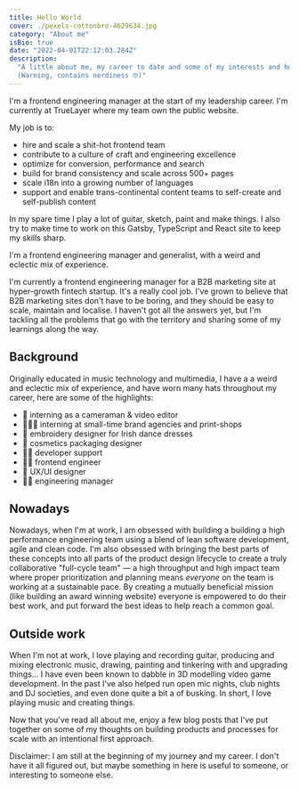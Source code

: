 ```yaml
---
title: Hello World
cover: ./pexels-cottonbro-4629634.jpg
category: "About me"
isBio: true
date: "2022-04-01T22:12:03.284Z"
description:
  "A little about me, my career to date and some of my interests and hobbies.
  (Warning, contains nerdiness 🤓)"
---
```


I'm a frontend engineering manager at the start of my leadership career. I'm
currently at TrueLayer where my team own the public website.

My job is to:

- hire and scale a shit-hot frontend team
- contribute to a culture of craft and engineering excellence
- optimize for conversion, performance and search
- build for brand consistency and scale across 500+ pages
- scale i18n into a growing number of languages
- support and enable trans-continental content teams to self-create and
  self-publish content

In my spare time I play a lot of guitar, sketch, paint and make things. I also
try to make time to work on this Gatsby, TypeScript and React site to keep my
skills sharp.

I'm a frontend engineering manager and generalist, with a weird and eclectic mix
of experience.

I'm currently a frontend engineering manager for a B2B marketing site at
hyper-growth fintech startup. It's a really cool job. I've grown to believe that
B2B marketing sites don't have to be boring, and they should be easy to scale,
maintain and localise. I haven't got all the answers yet, but I'm tackling all
the problems that go with the territory and sharing some of my learnings along
the way.

## Background

Originally educated in music technology and multimedia, I have a a weird and
eclectic mix of experience, and have worn many hats throughout my career, here
are some of the highlights:

- 🎥 interning as a cameraman & video editor
- 👨🏻‍🎨 interning at small-time brand agencies and print-shops
- 💃 embroidery designer for Irish dance dresses
- 🧴 cosmetics packaging designer
- 🧑‍🔧 developer support
- 🧑‍💻 frontend engineer
- 📲 UX/UI designer
- 👨‍🏫 engineering manager

## Nowadays

Nowadays, when I'm at work, I am obsessed with building a building a high
performance engineering team using a blend of lean software development, agile
and clean code. I'm also obsessed with bringing the best parts of these concepts
into all parts of the product design lifecycle to create a truly collaborative
"full-cycle team" — a high throughput and high impact team where proper
prioritization and planning means _everyone_ on the team is working at a
sustainable pace. By creating a mutually beneficial mission (like building an
award winning website) everyone is empowered to do their best work, and put
forward the best ideas to help reach a common goal.

## Outside work

When I'm not at work, I love playing and recording guitar, producing and mixing
electronic music, drawing, painting and tinkering with and upgrading things... I
have even been known to dabble in 3D modelling video game development. In the
past I've also helped run open mic nights, club nights and DJ societies, and
even done quite a bit a of busking. In short, I love playing music and creating
things.

Now that you've read all about me, enjoy a few blog posts that I've put together
on some of my thoughts on building products and processes for scale with an
intentional first approach.

Disclaimer: I am still at the beginning of my journey and my career. I don't
have it all figured out, but maybe something in here is useful to someone, or
interesting to someone else.
